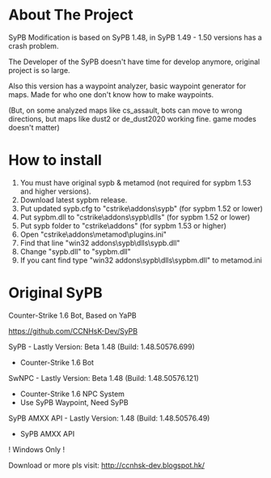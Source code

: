 # About The Project
SyPB Modification is based on SyPB 1.48, in SyPB 1.49 - 1.50 versions has a crash problem.

The Developer of the SyPB doesn't have time for develop anymore, original project is so large.

Also this version has a waypoint analyzer, basic waypoint generator for maps.
Made for who one don't know how to make waypoints.

(But, on some analyzed maps like cs_assault, bots can move to wrong directions, but maps like dust2 or de_dust2020 working fine. game modes doesn't matter)

# How to install
1. You must have original sypb & metamod (not required for sypbm 1.53 and higher versions).
2. Download latest sypbm release.
3. Put updated sypb.cfg to "cstrike\addons\sypb" (for sypbm 1.52 or lower)
4. Put sypbm.dll to "cstrike\addons\sypb\dlls" (for sypbm 1.52 or lower)
5. Put sypb folder to "cstrike\addons" (for sypbm 1.53 or higher)
6. Open "cstrike\addons\metamod\plugins.ini"
7. Find that line "win32 addons\sypb\dlls\sypb.dll"
8. Change "sypb.dll" to "sypbm.dll"
9. If you cant find type "win32 addons\sypb\dlls\sypbm.dll" to metamod.ini

# Original SyPB
Counter-Strike 1.6 Bot, Based on YaPB

https://github.com/CCNHsK-Dev/SyPB

SyPB - Lastly Version: Beta 1.48 (Build: 1.48.50576.699)
 - Counter-Strike 1.6 Bot

SwNPC - Lastly Version: Beta 1.48 (Build: 1.48.50576.121)
 - Counter-Strike 1.6 NPC System
 - Use SyPB Waypoint, Need SyPB 

SyPB AMXX API - Lastly Version: 1.48 (Build: 1.48.50576.49)
 - SyPB AMXX API

! Windows Only !

Download or more pls visit: http://ccnhsk-dev.blogspot.hk/
